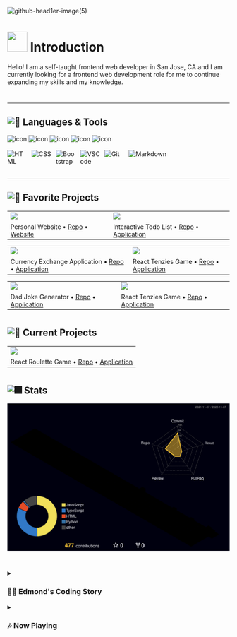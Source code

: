 
[//]: (![4WfSAyUt](https://user-images.githubusercontent.com/26613209/199795691-9538f8d5-4573-468e-a13d-a22f782d7f21.gif))
<!-- 
[![Typing SVG](https://readme-typing-svg.demolab.com/?lines=Edmond+Luu&vCenter=true&size=50&color=0036fa&font=arial)](https://git.io/typing-svg)
<br/>
[![Typing SVG](https://readme-typing-svg.demolab.com/?lines=Frontend+Web+Developer;Always+learning+new+things!&color=25a14c&font=arial)](https://git.io/typing-svg) -->

![github-head1er-image(5)](https://user-images.githubusercontent.com/26613209/200404709-3c8a750e-db81-495d-8b18-8519bcd72d52.png)

<h1><img src="https://raw.githubusercontent.com/nixin72/nixin72/master/wave.gif" width=45px height=45px/> Introduction</h1>
Hello! I am a self-taught frontend web developer in San Jose, CA and I am currently looking for a frontend web development role for me to continue expanding my skills and my knowledge.

#

<!-- <p align="center">
<img src="https://github.com/edmond-luu/edmond-luu/blob/output/github-contribution-snake.svg" alt="Snake animation"/>
</p> -->

---

<h2><img src="https://fonts.gstatic.com/s/e/notoemoji/latest/1f31f/512.gif" alt="🌟" width="30" height="30"> Languages & Tools</h2>
<div 
     "display: flex; align-items: flex-start;">
<img src="https://techstack-generator.vercel.app/react-icon.svg" alt="icon" width="70" height="70" />
<img src="https://techstack-generator.vercel.app/ts-icon.svg" alt="icon" width="70" height="70" />
<img src="https://techstack-generator.vercel.app/js-icon.svg" alt="icon" width="70" height="70" />
<img src="https://techstack-generator.vercel.app/python-icon.svg" alt="icon" width="70" height="70" />
<img src="https://techstack-generator.vercel.app/github-icon.svg" alt="icon" width="70" height="70" />
</div>

<br/>

<div>
<img align="left" alt="HTML" width="45px" style="padding-right:10px;" src="https://cdn.jsdelivr.net/gh/devicons/devicon/icons/html5/html5-plain.svg" />
<img align="left" alt="CSS" width="45px" style="padding-right:10px;" src="https://cdn.jsdelivr.net/gh/devicons/devicon/icons/css3/css3-plain.svg" />
<img align="left" alt="Bootstrap" width="45px" style="padding-right:10px;" src="https://cdn.jsdelivr.net/gh/devicons/devicon/icons/bootstrap/bootstrap-plain.svg" />
<img align="left" alt="VSCode" width="45px" style="padding-right:10px;" src="https://user-images.githubusercontent.com/26613209/199842530-64fd0a9f-2727-4017-886f-01c5a7c7614e.svg" />
<img align="left" alt="Git" width="45px" style="padding-right:10px;" src="https://cdn.jsdelivr.net/gh/devicons/devicon/icons/git/git-original.svg" />
<img align="left" alt="Markdown" height="45px" style="padding-right:10px;" src="https://user-images.githubusercontent.com/26613209/199828245-291d6d94-ae2a-41bc-bd2a-70d13cc7cdc1.svg" />
</div>

[//]: <img align="left" alt="GitHub" width="45px" style="padding-right:10px;" src="https://cdn.jsdelivr.net/gh/devicons/devicon/icons/github/github-original.svg" />
[//]: <img align="left" alt="React" width="45px" style="padding-right:10px;" src="https://cdn.jsdelivr.net/gh/devicons/devicon/icons/react/react-original.svg" />
[//]: <img align="left" alt="JavaScript" width="45px" style="padding-right:10px;" src="https://cdn.jsdelivr.net/gh/devicons/devicon/icons/javascript/javascript-plain.svg" />

[//]: <img align="left" alt="TypeScript" width="45px" style="padding-right:10px;" src="https://cdn.jsdelivr.net/gh/devicons/devicon/icons/typescript/typescript-plain.svg" />
[//]: <img align="left" alt="Python" width="45px" style="padding-right:10px;" src="https://cdn.jsdelivr.net/gh/devicons/devicon/icons/python/python-plain.svg" />

<br/>
<br/>
<br/>

---

<h2><img src="https://fonts.gstatic.com/s/e/notoemoji/latest/1f680/512.gif" alt="🚀" width="30" height="30"> Favorite Projects</h2>

<table>
 
<tr>
<td><a href="https://edmond-luu.github.io"><img src="https://user-images.githubusercontent.com/26613209/199573858-1f6d740b-05ce-4484-aa54-b8073f404657.png" width=500px/></a></td>
<td><a href="https://edmond-luu.github.io/react-todo-list"><img src="https://user-images.githubusercontent.com/26613209/199574496-06224f8f-ac94-4b44-9a44-3a5e88c27c30.png" width=500px/></a></td>
</tr>

<tr>
<td>Personal Website • <a href="https://github.com/Edmond-Luu/Edmond-Luu.github.io">Repo</a> • <a href="https://edmond-Luu.github.io">Website</a></td>
<td>Interactive Todo List • <a href="https://github.com/Edmond-Luu/react-todo-list">Repo</a> • <a href="https://edmond-Luu.github.io/react-todo-list">Application</a></td>

</tr>

</table>

<table>
 <tr>
  <td><a href="https://edmond-luu.github.io/react-currency-exchange" target="_blank" rel="noopener noreferrer"><img src="https://user-images.githubusercontent.com/26613209/199787945-6e936b97-7527-43c0-8d58-31f75eb62653.png" width=500px/></a></td>
  <td><a href="https://edmond-luu.github.io/react-tenzies" target="_blank" rel="noopener noreferrer"><img src="https://user-images.githubusercontent.com/26613209/199788683-cf8ffe07-7491-48ef-9d09-8268154c1e02.png" width=500px/></a></td>

 </tr>
 
 <tr>
<td>Currency Exchange Application • <a href="https://github.com/Edmond-Luu/react-currency-exchange">Repo</a> • <a href="https://edmond-Luu.github.io/react-currency-exchange">Application</a></td>
     <td>React Tenzies Game • <a href="https://github.com/Edmond-Luu/react-currency-exchange">Repo</a> • <a href="https://edmond-Luu.github.io/react-currency-exchange">Application</a></td>
 </tr>
 </table>
 
 
 <table>
 <tr>
<td><a href="https://edmond-luu.github.io/dad-joke"><img src="https://user-images.githubusercontent.com/26613209/199789093-e43e4b6a-7745-474a-870c-d8160e2feb2a.png" width=500px/></a></td>
  <td><a href="https://edmond-luu.github.io/measurementConverter"><img src="https://user-images.githubusercontent.com/26613209/199789466-eafec8dd-dfa5-412d-95bb-bffb2e62bcd2.png" width=500px/></a></td>

 </tr>
 
 <tr>
   <td>Dad Joke Generator • <a href="https://github.com/Edmond-Luu/dad-joke">Repo</a> • <a href="https://edmond-Luu.github.io/dad-joke">Application</a></td>
     <td>React Tenzies Game • <a href="https://github.com/Edmond-Luu/measurementConverter">Repo</a> • <a href="https://edmond-Luu.github.io/measurementConverter">Application</a></td>
 </tr>
 </table>
 
#

<h2><img src="https://fonts.gstatic.com/s/e/notoemoji/latest/1f331/512.gif" alt="🌱" width="30" height="30"> Current Projects</h2>

<table>
 <tr>
  <td><a href="https://edmond-luu.github.io/roulette"><img src="https://user-images.githubusercontent.com/26613209/200438925-97fafd35-4d15-44f6-ba65-fced7cc71583.png" width=500px/></a></td>
 </tr>
 
 <tr>
  <td>React Roulette Game • <a href="https://github.com/Edmond-Luu/roulette">Repo</a> • <a href="https://edmond-Luu.github.io/roulette">Application</a></td>
 </tr>
</table>

#

<h2><img src="https://fonts.gstatic.com/s/e/notoemoji/latest/1f386/512.gif" alt="🎆" width="30" height="30"> Stats</h2>
<img src="https://github.com/Edmond-Luu/Edmond-Luu/blob/main/profile-3d-contrib/profile-night-rainbow.svg"/>

#

<details>
 <summary><h3>👨‍💻 Edmond's Coding Story</h3></summary>
   I graduated college with the intend of entering the accounting field and I have previously worked as a bookkeeping intern. However, I decided that the accounting field is not the right fit for me as I wanted a much bigger challenge and a career where I can continuously build and improve.
</details>

<details>
<summary><h3>🎶 Now Playing </h3></summary>
<a href="https://music.youtube.com/watch?v=_uOk67A4Rnk"><img src="https://i.scdn.co/image/ab67616d0000b273dfe389d43f31c25ae8cb2d31" alt="The Petersens" width="238"/></a>
 <a href="https://music.youtube.com/watch?v=_uOk67A4Rnk"><p><strong>The Petersens - Top of the World</strong></p></a>
 </details>
